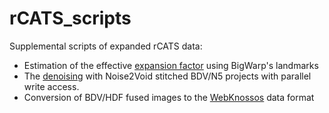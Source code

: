 # rCATS_scripts

Supplemental scripts of expanded rCATS data:

* Estimation of the effective [expansion factor](./bigwarp) using BigWarp's landmarks
* The [denoising](./noise2void) with Noise2Void stitched BDV/N5 projects with parallel write access.
* Conversion of BDV/HDF fused images to the [WebKnossos](./webknossos) data format



